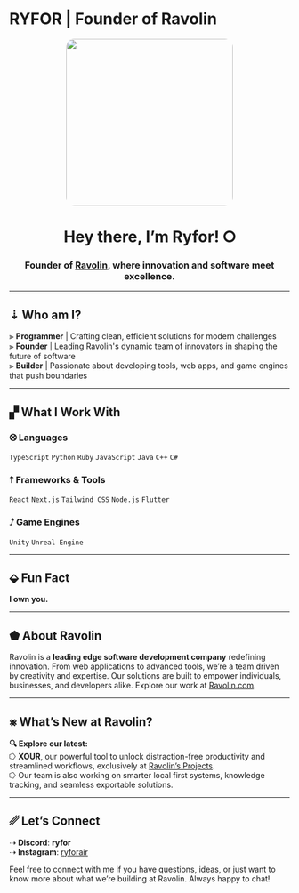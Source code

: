 # **RYFOR | Founder of Ravolin**

<p align="center">
  <img src="https://w0.peakpx.com/wallpaper/292/522/HD-wallpaper-landscape-lines-3d-abstract-art-black-curves-dark-minimal-soft.jpg" height="300" style="border-radius: 15px;">
</p>

<h1 align="center">Hey there, I’m Ryfor! ⭘</h1>
<h3 align="center">Founder of <a href="https://ravolin.com" target="_blank">Ravolin</a>, where innovation and software meet excellence.</h3>

---

## ⇣ **Who am I?**
⫸ **Programmer** | Crafting clean, efficient solutions for modern challenges  
⫸ **Founder** | Leading Ravolin's dynamic team of innovators in shaping the future of software  
⫸ **Builder** | Passionate about developing tools, web apps, and game engines that push boundaries  

---

## ▞ **What I Work With**

### ⭙ **Languages**  
`TypeScript` `Python` `Ruby` `JavaScript` `Java` `C++` `C#`

### ⭡ **Frameworks & Tools**  
`React` `Next.js` `Tailwind CSS` `Node.js` `Flutter`

### ⭜ **Game Engines**  
`Unity` `Unreal Engine`

---

## ⬙ **Fun Fact**  
**I own you.**

---

## ⬟ **About Ravolin**  
Ravolin is a **leading edge software development company** redefining innovation. From web applications to advanced tools, we’re a team driven by creativity and expertise. Our solutions are built to empower individuals, businesses, and developers alike. Explore our work at [Ravolin.com](https://ravolin.com).  

---

## ⨳ **What’s New at Ravolin?**  
**🔍 Explore our latest:**  
⭔ **XOUR**, our powerful tool to unlock distraction-free productivity and streamlined workflows, exclusively at [Ravolin’s Projects](https://ravolin.com/#projects).  
⭔ Our team is also working on smarter local first systems, knowledge tracking, and seamless exportable solutions.  

---

## ␥ **Let’s Connect**
⇢ **Discord**: **ryfor**  
⇢ **Instagram**: [ryforair](https://instagram.com/ryforair)  

Feel free to connect with me if you have questions, ideas, or just want to know more about what we’re building at Ravolin. Always happy to chat!
